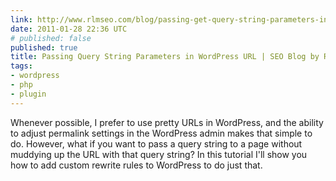 ```yaml
---
link: http://www.rlmseo.com/blog/passing-get-query-string-parameters-in-wordpress-url/
date: 2011-01-28 22:36 UTC
# published: false
published: true
title: Passing Query String Parameters in WordPress URL | SEO Blog by RLM
tags:
- wordpress
- php
- plugin
---
```


Whenever possible, I prefer to use pretty URLs in WordPress, and the ability to adjust permalink settings in the WordPress admin makes that simple to do. However, what if you want to pass a query string to a page without muddying up the URL with that query string? In this tutorial I'll show you how to add custom rewrite rules to WordPress to do just that.
